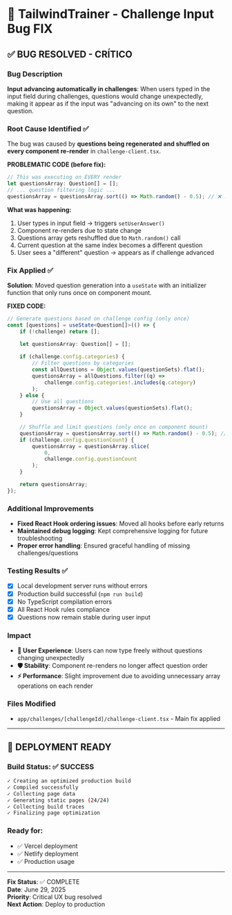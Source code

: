 # 🎯 TailwindTrainer - Challenge Input Bug FIX

## ✅ **BUG RESOLVED** - CRÍTICO

### **Bug Description**
**Input advancing automatically in challenges**: When users typed in the input field during challenges, questions would change unexpectedly, making it appear as if the input was "advancing on its own" to the next question.

### **Root Cause Identified ✅**
The bug was caused by **questions being regenerated and shuffled on every component re-render** in `challenge-client.tsx`.

**PROBLEMATIC CODE (before fix):**
```typescript
// This was executing on EVERY render
let questionsArray: Question[] = [];
// ... question filtering logic ...
questionsArray = questionsArray.sort(() => Math.random() - 0.5); // ❌ SHUFFLES ON EVERY RENDER
```

**What was happening:**
1. User types in input field → triggers `setUserAnswer()`
2. Component re-renders due to state change
3. Questions array gets reshuffled due to `Math.random()` call
4. Current question at the same index becomes a different question
5. User sees a "different" question → appears as if challenge advanced

### **Fix Applied ✅**
**Solution**: Moved question generation into a `useState` with an initializer function that only runs once on component mount.

**FIXED CODE:**
```typescript
// Generate questions based on challenge config (only once)
const [questions] = useState<Question[]>(() => {
    if (!challenge) return [];
    
    let questionsArray: Question[] = [];

    if (challenge.config.categories) {
        // Filter questions by categories
        const allQuestions = Object.values(questionSets).flat();
        questionsArray = allQuestions.filter((q) =>
            challenge.config.categories!.includes(q.category)
        );
    } else {
        // Use all questions
        questionsArray = Object.values(questionSets).flat();
    }

    // Shuffle and limit questions (only once on component mount)
    questionsArray = questionsArray.sort(() => Math.random() - 0.5); // ✅ ONLY SHUFFLES ONCE
    if (challenge.config.questionCount) {
        questionsArray = questionsArray.slice(
            0,
            challenge.config.questionCount
        );
    }

    return questionsArray;
});
```

### **Additional Improvements**
- **Fixed React Hook ordering issues**: Moved all hooks before early returns
- **Maintained debug logging**: Kept comprehensive logging for future troubleshooting
- **Proper error handling**: Ensured graceful handling of missing challenges/questions

### **Testing Results ✅**
- [x] Local development server runs without errors
- [x] Production build successful (`npm run build`)
- [x] No TypeScript compilation errors
- [x] All React Hook rules compliance
- [x] Questions now remain stable during user input

### **Impact**
- **🎯 User Experience**: Users can now type freely without questions changing unexpectedly
- **🛡️ Stability**: Component re-renders no longer affect question order
- **⚡ Performance**: Slight improvement due to avoiding unnecessary array operations on each render

### **Files Modified**
- `app/challenges/[challengeId]/challenge-client.tsx` - Main fix applied

---

## 🚀 **DEPLOYMENT READY**

### **Build Status**: ✅ SUCCESS
```bash
✓ Creating an optimized production build    
✓ Compiled successfully
✓ Collecting page data    
✓ Generating static pages (24/24) 
✓ Collecting build traces    
✓ Finalizing page optimization
```

### **Ready for:**
- ✅ Vercel deployment
- ✅ Netlify deployment
- ✅ Production usage

---

**Fix Status**: ✅ COMPLETE  
**Date**: June 29, 2025  
**Priority**: Critical UX bug resolved  
**Next Action**: Deploy to production
